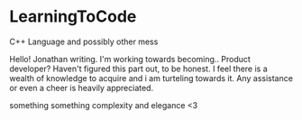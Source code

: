 # LearningToCode
C++ Language and possibly other mess

Hello!
Jonathan writing. I'm working towards becoming.. Product developer? Haven't figured this part out, to be honest.
I feel there is a wealth of knowledge to acquire and i am turteling towards it. Any assistance or even a cheer is heavily appreciated. 

something something complexity and elegance <3
